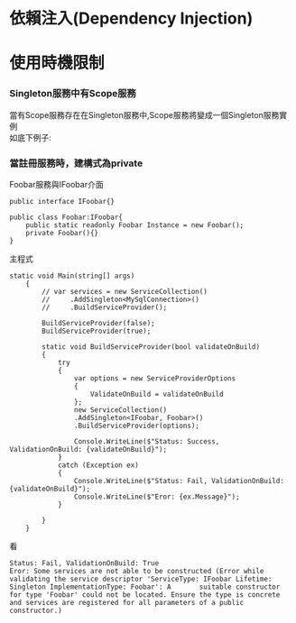 # 依賴注入(Dependency Injection)


# 使用時機限制  

### Singleton服務中有Scope服務  
  
當有Scope服務存在在Singleton服務中,Scope服務將變成一個Singleton服務實例  
如底下例子:  

### 當註冊服務時，建構式為private 
  
Foobar服務與IFoobar介面
    
    public interface IFoobar{}

    public class Foobar:IFoobar{
        public static readonly Foobar Instance = new Foobar();
        private Foobar(){}
    }  
 主程式
   
    static void Main(string[] args)
        {
            // var services = new ServiceCollection()
            //     .AddSingleton<MySqlConnection>()
            //     .BuildServiceProvider();

            BuildServiceProvider(false);
            BuildServiceProvider(true);

            static void BuildServiceProvider(bool validateOnBuild)
            {
                try
                {
                    var options = new ServiceProviderOptions
                    {
                        ValidateOnBuild = validateOnBuild
                    };
                    new ServiceCollection()
                    .AddSingleton<IFoobar, Foobar>()
                    .BuildServiceProvider(options);

                    Console.WriteLine($"Status: Success, ValidationOnBuild: {validateOnBuild}");
                }
                catch (Exception ex)
                {
                    Console.WriteLine($"Status: Fail, ValidationOnBuild: {validateOnBuild}");
                    Console.WriteLine($"Eror: {ex.Message}");
                }

            }
        }  
  
  看  
  
    Status: Fail, ValidationOnBuild: True
    Eror: Some services are not able to be constructed (Error while validating the service descriptor 'ServiceType: IFoobar Lifetime: Singleton ImplementationType: Foobar': A       suitable constructor for type 'Foobar' could not be located. Ensure the type is concrete and services are registered for all parameters of a public constructor.)

